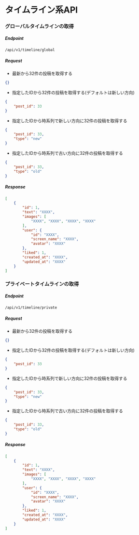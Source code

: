 # タイムライン系API

### グローバルタイムラインの取得

##### Endpoint

```
/api/v1/timeline/global
```

##### Request
- 最新から32件の投稿を取得する

```json
{}
```

- 指定したIDから32件の投稿を取得する(デフォルトは新しい方向)

```json
{
    "post_id": 33
}
```

- 指定したIDから時系列で新しい方向に32件の投稿を取得する

```json
{
    "post_id": 33,
    "type": "new"
}
```

- 指定したIDから時系列で古い方向に32件の投稿を取得する

```json
{
    "post_id": 33,
    "type": "old"
}
```

##### Response

```json
[
    {
        "id": 1,
        "text": "XXXX",
        "images": [
            "XXXX", "XXXX", "XXXX", "XXXX"
        ],
        "user": {
            "id": "XXXX",
            "screen_name": "XXXX",
            "avatar": "XXXX"
        },
        "liked": 1,
        "created_at": "XXXX",
        "updated_at": "XXXX"
    }
]
```

### プライベートタイムラインの取得

##### Endpoint

```
/api/v1/timeline/private
```

##### Request

- 最新から32件の投稿を取得する

```json
{}
```

- 指定したIDから32件の投稿を取得する(デフォルトは新しい方向)

```json
{
    "post_id": 33
}
```

- 指定したIDから時系列で新しい方向に32件の投稿を取得する

```json
{
    "post_id": 33,
    "type": "new"
}
```

- 指定したIDから時系列で古い方向に32件の投稿を取得する

```json
{
    "post_id": 33,
    "type": "old"
}
```

##### Response

```json
[
    {
        "id": 1,
        "text": "XXXX",
        "images": [
            "XXXX", "XXXX", "XXXX", "XXXX"
        ],
        "user": {
            "id": "XXXX",
            "screen_name": "XXXX",
            "avatar": "XXXX"
        },
        "liked": 1,
        "created_at": "XXXX",
        "updated_at": "XXXX"
    }
]
```
